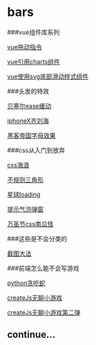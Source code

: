 # bars

###vue组件库系列

[vue拖动指令](https://bajiu.github.io/bars/html/vue/Move.html)

[vue引用charts组件](https://bajiu.github.io/bars/html/vue/Charts.html)

[vue使用svg底部滑动样式组件](https://bajiu.github.io/bars/html/vue/Tab.html)


###头发的特效

[贝塞尔ease缓动](https://bajiu.github.io/bars/html/effects/bezier.html)

[iphoneX齐刘海](https://bajiu.github.io/bars/html/effects/liuhai.html)

[黑客帝国字母效果](https://bajiu.github.io/bars/html/effects/viewCode.html)


###css从入门到放弃

[css海浪](https://bajiu.github.io/bars/html/css/sea.html)

[不规则三角形](https://bajiu.github.io/bars/html/css/polygon.html)

[星球loading](https://bajiu.github.io/bars/html/css/moon.html)

[提示气泡弹窗](https://bajiu.github.io/bars/html/css/hoverPoint.html)

[万圣节css南瓜怪](https://bajiu.github.io/bars/html/css/pumpkin.html)


###这些是不会分类的

[截图大法](https://bajiu.github.io/bars/html/other/cutPic.html)

###前端怎么能不会写游戏

[python贪吃蛇](https://github.com/bajiu/bars/python/snake/snake.py)

[createJs无聊小游戏](https://bajiu.github.io/bars/html/game/runRiver/index.html)

[createJs无聊小游戏第二弹](https://bajiu.github.io/bars//html/game/runBridge/index.html)


## continue...
